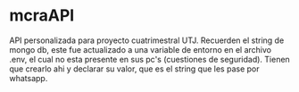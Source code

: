 # mcraAPI
API personalizada para proyecto cuatrimestral UTJ.
Recuerden el string de mongo db, este fue actualizado a una variable de entorno en el archivo .env, el cual no esta presente en sus pc's (cuestiones de seguridad). Tienen que crearlo ahi y declarar su valor, que es el string que les pase por whatsapp.
